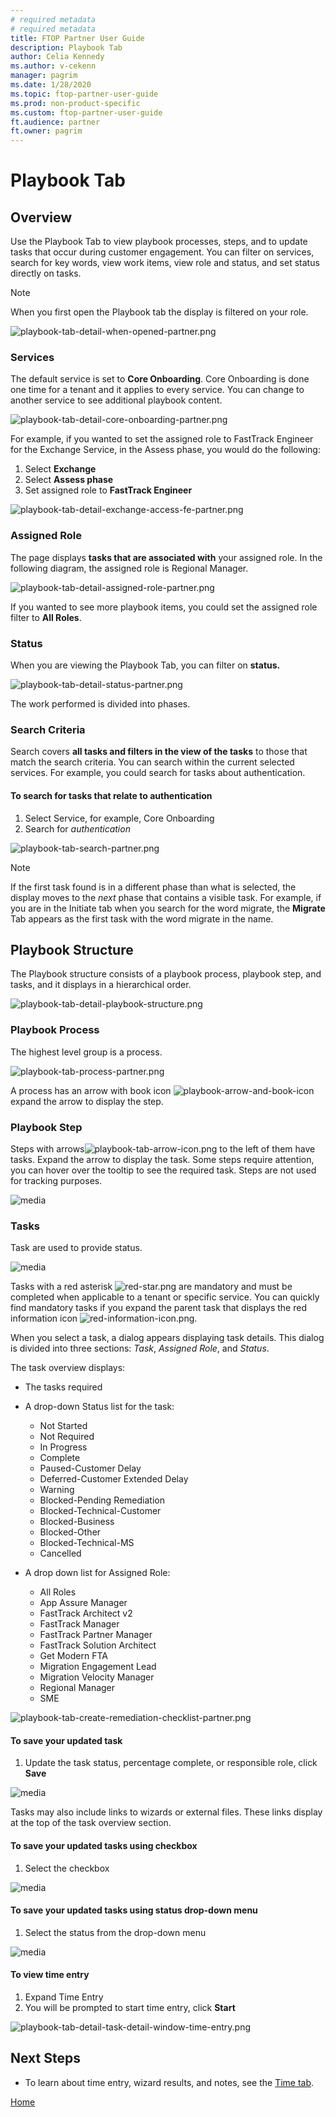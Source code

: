 ```yaml
---
# required metadata
# required metadata
title: FTOP Partner User Guide
description: Playbook Tab
author: Celia Kennedy
ms.author: v-cekenn
manager: pagrim
ms.date: 1/28/2020
ms.topic: ftop-partner-user-guide
ms.prod: non-product-specific
ms.custom: ftop-partner-user-guide
ft.audience: partner
ft.owner: pagrim
---
```

# Playbook Tab

## Overview

Use the Playbook Tab to view playbook processes, steps, and to update tasks that occur during customer engagement. You can filter on services, search for key words, view work items, view role and status, and set status directly on tasks.

> [!NOTE]
> When you first open the Playbook tab the display is filtered on your role.

![playbook-tab-detail-when-opened-partner.png](media/detailed-tenant-view-playbook-tab/playbook-tab-detail-when-opened-partner.png "Playbook Tab Detail")

### Services

The default service is set to **Core Onboarding**. Core Onboarding is done one time for a tenant and it applies to every service. You can change to another service to see additional playbook content.

![playbook-tab-detail-core-onboarding-partner.png](media/detailed-tenant-view-playbook-tab/playbook-tab-detail-core-onboarding-partner.png "Playbook Tab Detail Core Onboarding")

For example, if you wanted to set the assigned role to FastTrack Engineer for the Exchange Service, in the Assess phase, you would do the following:

1. Select **Exchange**
2. Select **Assess phase**
3. Set assigned role to **FastTrack Engineer**

![playbook-tab-detail-exchange-access-fe-partner.png](media/detailed-tenant-view-playbook-tab/playbook-tab-detail-exchange-access-fe-partner.png "Playbook Tab Detail Exchange Access FE")

### Assigned Role

The page displays **tasks that are associated with** your assigned role. In the following diagram, the assigned role is Regional Manager.

![playbook-tab-detail-assigned-role-partner.png](media/detailed-tenant-view-playbook-tab/playbook-tab-detail-assigned-role-partner.png "Playbook Tab Detail Assigned Role")

If you wanted to see more playbook items, you could set the assigned role filter to **All Roles**.

### Status

When you are viewing the Playbook Tab, you can filter on **status.**

![playbook-tab-detail-status-partner.png](media/detailed-tenant-view-playbook-tab/playbook-tab-detail-status-partner.png "Playbook Tab Detail Status")

The work performed is divided into phases.

### Search Criteria

Search covers **all tasks and filters in the view of the tasks** to those that match the search criteria. You can search within the current selected services. For example, you could search for tasks about authentication.

#### To search for tasks that relate to authentication

1. Select Service, for example, Core Onboarding
2. Search for *authentication*

![playbook-tab-search-partner.png](media/detailed-tenant-view-playbook-tab/playbook-tab-search-partner.png "Search")

> [!NOTE]
> If the first task found is in a different phase than what is selected, the display moves to the *next* phase that contains a visible task. For example, if you are in the Initiate tab when you search for the word migrate, the **Migrate** Tab appears as the first task with the word migrate in the name.

## Playbook Structure

The Playbook structure consists of a playbook process, playbook step, and tasks, and it displays in a hierarchical order.

![playbook-tab-detail-playbook-structure.png](media/detailed-tenant-view-playbook-tab/playbook-tab-detail-playbook-structure.png "Playbook Tab Detail Playbook Structure")  

### Playbook Process

The highest level group is a process.

![playbook-tab-process-partner.png](media/detailed-tenant-view-playbook-tab/playbook-tab-process-partner.png)

A process has an arrow with book icon ![playbook-arrow-and-book-icon](media/detailed-tenant-view-playbook-tab/playbook-arrow-and-book-icon.png "arrow and book icon") expand the arrow to display the step.

### Playbook Step

Steps with arrows![playbook-tab-arrow-icon.png](media/detailed-tenant-view-playbook-tab/playbook-tab-arrow-icon.png "Arrow Icon") to the left of them have tasks. Expand the arrow to display the task. Some steps require attention, you can hover over the tooltip to see the required task. Steps are not used for tracking purposes.

![media](media/detailed-tenant-view-playbook-tab/playbook-tab-step-partner.png)

### Tasks

Task are used to provide status.

![media](media/detailed-tenant-view-playbook-tab/playbook-tab-task-partner.png)

Tasks with a red asterisk ![red-star.png](media/detailed-tenant-view-playbook-tab/red-star.png "Red-star") are mandatory and must be completed when applicable to a tenant or specific service. You can quickly find mandatory tasks if you expand the parent task that displays the red information icon ![red-information-icon.png](media/detailed-tenant-view-playbook-tab/red-information-icon.png "Red-information-icon").

When you select a task, a dialog appears displaying task details. This dialog is divided into three sections: *Task*, *Assigned Role*, and *Status*.

The task overview displays:

- The tasks required

- A drop-down Status list for the task:

    - Not Started
    - Not Required
    - In Progress
    - Complete
    - Paused-Customer Delay
    - Deferred-Customer Extended Delay
    - Warning
    - Blocked-Pending Remediation
    - Blocked-Technical-Customer
    - Blocked-Business
    - Blocked-Other
    - Blocked-Technical-MS
    - Cancelled

- A drop down list for Assigned Role:
    - All Roles
    - App Assure Manager
    - FastTrack Architect v2
    - FastTrack Manager
    - FastTrack Partner Manager
    - FastTrack Solution Architect
    - Get Modern FTA
    - Migration Engagement Lead
    - Migration Velocity Manager
    - Regional Manager
    - SME

![playbook-tab-create-remediation-checklist-partner.png](media/detailed-tenant-view-playbook-tab/playbook-tab-create-remediation-checklist-partner.png "Create ")

#### To save your updated task

1. Update the task status, percentage complete, or responsible role, click **Save**

![media](media/detailed-tenant-view-playbook-tab/playbook-tab-task-update-status.png)

Tasks may also include links to wizards or external files. These links display at the top of the task overview section.

#### To save your updated tasks using checkbox

1. Select the checkbox

![media](media/detailed-tenant-view-playbook-tab/playbook-tab-task-use-status-drop-down-to-save-partner.png)

#### To save your updated tasks using status drop-down menu

1. Select the status from the drop-down menu

![media](media/detailed-tenant-view-playbook-tab/playbook-tab-task-use-status-drop-down-to-save-partner.png)

#### To view time entry

1. Expand Time Entry
2. You will be prompted to start time entry, click **Start**

![playbook-tab-detail-task-detail-window-time-entry.png](media/detailed-tenant-view-playbook-tab/playbook-tab-detail-task-detail-window-time-entry.png "Playbook Tab Detail Task Detail Window Time Entry")

## Next Steps

- To learn about time entry, wizard results, and notes, see the [Time tab](detailed-tenant-view-time-tab.md "Time Tab").

[Home](http://partner-docs.microsoft.com)
